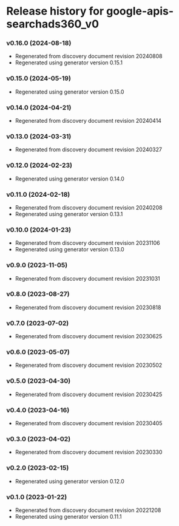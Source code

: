 # Release history for google-apis-searchads360_v0

### v0.16.0 (2024-08-18)

* Regenerated from discovery document revision 20240808
* Regenerated using generator version 0.15.1

### v0.15.0 (2024-05-19)

* Regenerated using generator version 0.15.0

### v0.14.0 (2024-04-21)

* Regenerated from discovery document revision 20240414

### v0.13.0 (2024-03-31)

* Regenerated from discovery document revision 20240327

### v0.12.0 (2024-02-23)

* Regenerated using generator version 0.14.0

### v0.11.0 (2024-02-18)

* Regenerated from discovery document revision 20240208
* Regenerated using generator version 0.13.1

### v0.10.0 (2024-01-23)

* Regenerated from discovery document revision 20231106
* Regenerated using generator version 0.13.0

### v0.9.0 (2023-11-05)

* Regenerated from discovery document revision 20231031

### v0.8.0 (2023-08-27)

* Regenerated from discovery document revision 20230818

### v0.7.0 (2023-07-02)

* Regenerated from discovery document revision 20230625

### v0.6.0 (2023-05-07)

* Regenerated from discovery document revision 20230502

### v0.5.0 (2023-04-30)

* Regenerated from discovery document revision 20230425

### v0.4.0 (2023-04-16)

* Regenerated from discovery document revision 20230405

### v0.3.0 (2023-04-02)

* Regenerated from discovery document revision 20230330

### v0.2.0 (2023-02-15)

* Regenerated using generator version 0.12.0

### v0.1.0 (2023-01-22)

* Regenerated from discovery document revision 20221208
* Regenerated using generator version 0.11.1

